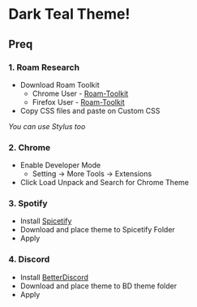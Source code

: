 # Dark Teal Theme!

## Preq

### 1. Roam Research
- Download Roam Toolkit
	- Chrome User - [Roam-Toolkit](https://chrome.google.com/webstore/detail/roam-toolkit/ebckolanhdjilblnkcgcgifaikppnhba)
	- Firefox User - [Roam-Toolkit](https://addons.mozilla.org/en-US/firefox/addon/roam-toolkit/)
- Copy CSS files and paste on Custom CSS

*You can use Stylus too*
### 2. Chrome
- Enable Developer Mode 
	- Setting -> More Tools -> Extensions
- Click Load Unpack and Search for Chrome Theme
### 3. Spotify
- Install [Spicetify](https://github.com/khanhas/spicetify-cli)
- Download and place theme to Spicetify Folder
- Apply
### 4. Discord
- Install [BetterDiscord](https://github.com/rauenzi/BetterDiscordApp)
- Download and place theme to BD theme folder
- Apply
